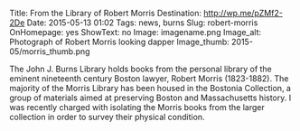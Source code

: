 Title: From the Library of Robert Morris 
Destination: http://wp.me/pZMf2-2De
Date: 2015-05-13 01:02 
Tags: news, burns 
Slug: robert-morris 
OnHomepage: yes
ShowText: no
Image: imagename.png
Image_alt: Photograph of Robert Morris looking dapper
Image_thumb: 2015-05/morris_thumb.png

The John J. Burns Library holds books from the personal library of the eminent nineteenth century Boston lawyer, Robert Morris (1823-1882). The majority of the Morris Library has been housed in the Bostonia Collection, a group of  materials aimed at preserving Boston and Massachusetts history.  I was recently charged with isolating the Morris books from the larger collection in order to survey their physical condition.